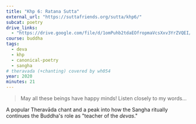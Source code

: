 ```yaml
---
title: "Khp 6: Ratana Sutta"
external_url: "https://suttafriends.org/sutta/khp6/"
subcat: poetry
drive_links:
  - "https://drive.google.com/file/d/1omPuhb2tdaEOfropmaVcsXxv3YrZVQEI/view?usp=drivesdk"
course: buddha
tags:
  - deva
  - khp
  - canonical-poetry
  - sangha
# theravada (+chanting) covered by wh054
year: 2020
minutes: 21
---
```


> May all these beings have happy minds!
Listen closely to my words...

A popular Theravāda chant and a peak into how the Sangha ritually continues the Buddha's role as "teacher of the *devas*."
